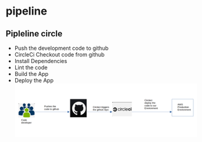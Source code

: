 # pipeline
## Pipleline circle
   - Push the development code to github
   - CircleCi Checkout code from github
   - Install Dependencies
   - Lint the code
   - Build the App
   - Deploy the App
![project infrastructure diagram](./pipeline.png)
